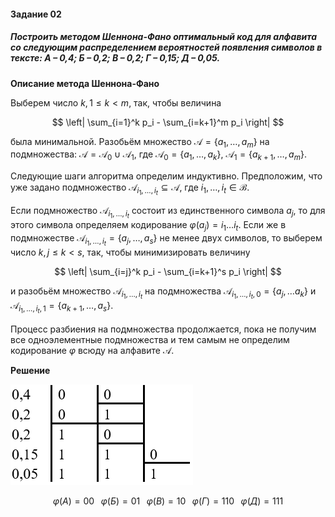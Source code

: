 #### Задание 02

##### Построить методом Шеннона-Фано оптимальный код для алфавита со следующим распределением вероятностей появления символов в тексте: А – 0,4; Б – 0,2; В – 0,2; Г – 0,15; Д – 0,05.

**Описание метода Шеннона-Фано**

Выберем число $k, 1\le k < m$, так, чтобы величина

$$
\left| \sum_{i=1}^k p_i - \sum_{i=k+1}^m p_i \right|
$$

была минимальной. Разобьём множество $\mathscr{A}=\{a_1, \dots , a_m\}$ на подмножества: $\mathscr{A} = \mathscr{A}_0 \cup \mathscr{A}_1$, где $\mathscr{A}_0 = \{a_1, \dots, a_k\}$, $\mathscr{A}_1 = \{a_{k+1}, \dots, a_m\}$.

Следующие шаги алгоритма определим индуктивно. Предположим, что уже задано подмножество $\mathscr{A}_{i_1, \dots , i_t} \subseteq \mathscr{A}$, где $i_1, \dots , i_t \in \mathscr{B}$.

Если подмножество $\mathscr{A}_{i_1, \dots , i_t}$ состоит из единственного символа $a_j$, то для этого символа определяем кодирование $\varphi (a_j) = i_1 \dots i_t$. Если же в подмножестве $\mathscr{A}_{i_1, \dots , i_t} = \{a_j, \dots , a_s\}$ не менее двух символов, то выберем число $k, j\le k < s$, так, чтобы минимизировать величину

$$
\left| \sum_{i=j}^k p_i - \sum_{i=k+1}^s p_i \right|
$$

и разобьём множество $\mathscr{A}_{i_1, \dots , i_t}$ на подмножества $\mathscr{A}_{i_1, \dots , i_t,0} = \{a_j, \dots a_k\}$ и $\mathscr{A}_{i_1, \dots , i_t,1} = \{a_{k+1}, \dots , a_s\}$.

Процесс разбиения на подмножества продолжается, пока не получим все одноэлементные подмножества и тем самым не определим кодирование $\varphi$ всюду на алфавите $\mathscr{A}$.

**Решение**

![Screenshot_1](./Practice_02/Screenshot_1.png)

$$
\varphi (А) = 00 \;\;\; \varphi (Б) = 01 \;\;\; \varphi (В) = 10 \;\;\; \varphi (Г) = 110 \;\;\; \varphi (Д) = 111
$$